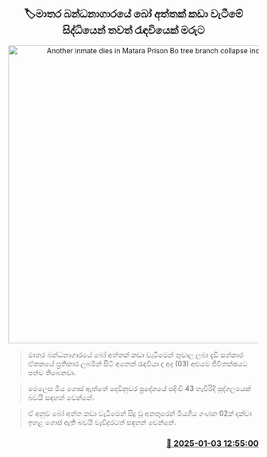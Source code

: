 <p align='center'><b><h2 align='center' title='Another inmate dies in Matara Prison Bo tree branch collapse incident'>🏷මාතර බන්ධනාගාරයේ බෝ අත්තක් කඩා වැටීමේ සිද්ධියෙන් තවත් රැඳවියෙක් මරුට</h2></b></p>
<p align='center'><img src='https://helakuru.sgp1.cdn.digitaloceanspaces.com/esana/images/lib/death[1].jpg' width='600' alt='Another inmate dies in Matara Prison Bo tree branch collapse incident'></p>

> මාතර බන්ධනාගාරයේ බෝ අත්තක් කඩා වැටීමෙන් තුවාල ලබා දැඩි සත්කාර ඒකකයේ ප්‍රතිකාර ලබමින් සිටි අනෙක් රැඳවියා ද අද (03) අළුයම ජීවිතක්ෂයට පත්ව තිබෙනවා.

> මෙලෙස මිය ගොස් ඇත්තේ දෙවිනුවර ප්‍රදේශයේ පදිංචි 43 හැවිරිදි පුද්ගලයෙක් බවයි සඳහන් වෙන්නේ.

> ඒ අනුව බෝ අත්ත කඩා වැටීමෙන් සිදු වූ අනතුරෙන් මියගිය ගණන 02ක් දක්වා ඉහළ ගොස් ඇති බවයි වැඩිදුරටත් සඳහන් වෙන්නේ.



<h3 align='right'><a href='https://www.helakuru.lk/esana/p/106289/'>📅 2025-01-03 12:55:00</a></h3>
